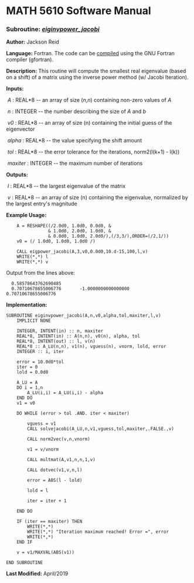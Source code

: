 # MATH 5610 Software Manual

### Subroutine: [_eiginvpower_jacobi_](../eiginvpower_jacobi.f90)

**Author:** Jackson Reid

**Language:** Fortran. The code can be [compiled](compilation.md) using the GNU Fortran compiler (gfortran).

**Description:** This routine will compute the smallest real eigenvalue (based on a shift) of a matrix using the inverse power method (w/ Jacobi Iteration).

**Inputs:** 

​        _A_ : REAL*8 -- an array of size (_n_,_n_) containing non-zero values of _A_

​	_n_ : INTEGER -- the number describing the size of _A_ and _b_

​        _v0_ : REAL*8 -- an array of size (n) containing the initial guess of the eigenvector

​        _alpha_ : REAL*8 -- the value specifying the shift amount

​        _tol_ : REAL*8 -- the error tolerance for the iterations, norm2(l(k+1) - l(k))

​        _maxiter_ : INTEGER -- the maximum number of iterations

**Outputs:** 

​        _l_ : REAL*8 --  the largest eigenvalue of the matrix

​        _v_ : REAL*8 -- an array of size (n) containing the eigenvalue, normalized by the largest entry's magnitude

**Example Usage:** 

```
    A = RESHAPE((/2.0d0, 1.0d0, 0.0d0, &
                & 1.0d0, 2.0d0, 1.0d0, &
                & 0.0d0, 1.0d0, 2.0d0/),(/3,3/),ORDER=(/2,1/))
	v0 = (/ 1.0d0, 1.0d0, 1.0d0 /)
	
    CALL eigpower_jacobi(A,3,v0,0.0d0,10.d-15,100,l,v)
    WRITE(*,*) l
    WRITE(*,*) v
```
Output from the lines above:
```
  0.58578643762690485     
  0.70710678655006776       -1.0000000000000000       0.70710678655006776 
```
**Implementation:**

```
SUBROUTINE eiginvpower_jacobi(A,n,v0,alpha,tol,maxiter,l,v)
    IMPLICIT NONE

    INTEGER, INTENT(in) :: n, maxiter
    REAL*8, INTENT(in) :: A(n,n), v0(n), alpha, tol
    REAL*8, INTENT(out) :: l, v(n)
    REAL*8 :: A_LU(n,n), v1(n), vguess(n), vnorm, lold, error
    INTEGER :: i, iter

    error = 10.0d0*tol
    iter = 0
    lold = 0.0d0

    A_LU = A
    DO i = 1,n
        A_LU(i,i) = A_LU(i,i) - alpha
    END DO
    v1 = v0

    DO WHILE (error > tol .AND. iter < maxiter)

        vguess = v1
        CALL solvejacobi(A_LU,n,v1,vguess,tol,maxiter,.FALSE.,v)

        CALL norm2vec(v,n,vnorm)

        v1 = v/vnorm

        CALL multmat(A,v1,n,n,1,v)

        CALL dotvec(v1,v,n,l)

        error = ABS(l - lold)

        lold = l

        iter = iter + 1

    END DO

    IF (iter == maxiter) THEN
        WRITE(*,*)
        WRITE(*,*) "Iteration maximum reached! Error =", error
        WRITE(*,*)
    END IF

    v = v1/MAXVAL(ABS(v1))

END SUBROUTINE
```



**Last Modified:** April/2019

